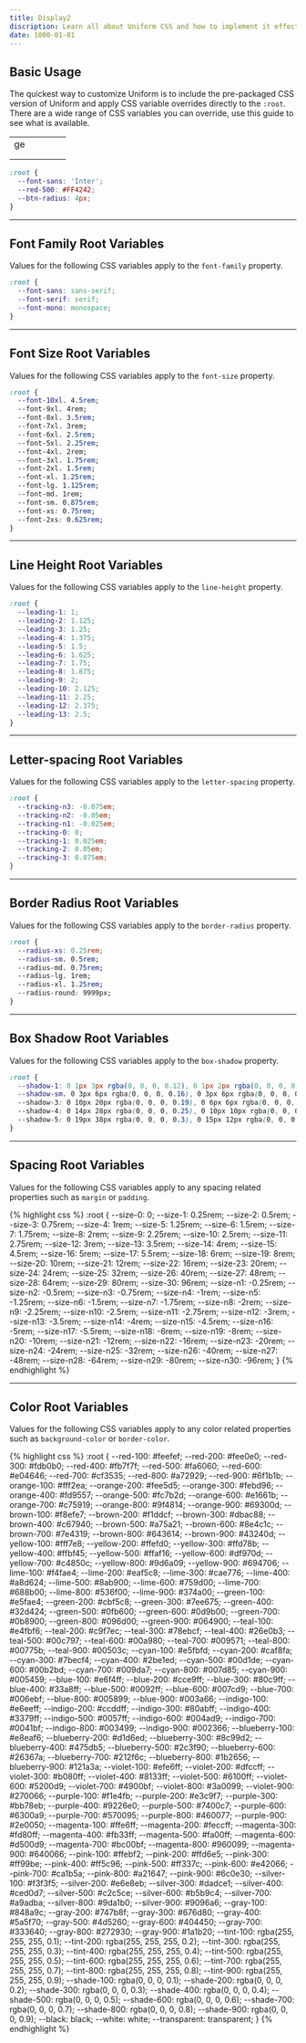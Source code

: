 ```yaml
---
title: Display2
discription: Learn all about Uniform CSS and how to implement it effectively
date: 1000-01-01
---
```


## Basic Usage

The quickest way to customize Uniform is to include the pre-packaged CSS version of Uniform and apply CSS variable overrides directly to the `:root`. There are a wide range of CSS variables you can override, use this guide to see what is available.

|   |   |   |   |   |
|---|---|---|---|---|
| ge|   |   |   |   |
|   |   |   |   |   |
|   |   |   |   |   |

```css
:root {
  --font-sans: 'Inter';
  --red-500: #FF4242;
  --btn-radius: 4px;
}
```

---


## Font Family Root Variables

Values for the following CSS variables apply to the `font-family` property. 

```css
:root {
  --font-sans: sans-serif;
  --font-serif: serif;
  --font-mono: monospace;
}
```

---


## Font Size Root Variables

Values for the following CSS variables apply to the `font-size` property. 

```css
:root {
  --font-10xl. 4.5rem;
  --font-9xl. 4rem;
  --font-8xl. 3.5rem;
  --font-7xl. 3rem;
  --font-6xl. 2.5rem;
  --font-5xl. 2.25rem;
  --font-4xl. 2rem;
  --font-3xl. 1.75rem;
  --font-2xl. 1.5rem;
  --font-xl. 1.25rem;
  --font-lg. 1.125rem;
  --font-md. 1rem;
  --font-sm. 0.875rem;
  --font-xs: 0.75rem;
  --font-2xs: 0.625rem;
}
```


---


## Line Height Root Variables

Values for the following CSS variables apply to the `line-height` property. 

```css
:root {
  --leading-1: 1;
  --leading-2: 1.125;
  --leading-3: 1.25;
  --leading-4: 1.375;
  --leading-5: 1.5;
  --leading-6: 1.625;
  --leading-7: 1.75;
  --leading-8: 1.875;
  --leading-9: 2;
  --leading-10: 2.125;
  --leading-11: 2.25;
  --leading-12: 2.375;
  --leading-13: 2.5;
}
```

---


## Letter-spacing Root Variables

Values for the following CSS variables apply to the `letter-spacing` property. 

```css
:root {
  --tracking-n3: -0.075em;
  --tracking-n2: -0.05em;
  --tracking-n1: -0.025em;
  --tracking-0: 0;
  --tracking-1: 0.025em;
  --tracking-2: 0.05em;
  --tracking-3: 0.075em;
}
```

---


## Border Radius Root Variables

Values for the following CSS variables apply to the `border-radius` property. 

```css
:root {
  --radius-xs: 0.25rem;
  --radius-sm. 0.5rem;
  --radius-md. 0.75rem;
  --radius-lg. 1rem;
  --radius-xl. 1.25rem;
  --radius-round: 9999px;
}
```

---


## Box Shadow Root Variables

Values for the following CSS variables apply to the `box-shadow` property. 

```css
:root {
  --shadow-1: 0 1px 3px rgba(0, 0, 0, 0.12), 0 1px 2px rgba(0, 0, 0, 0.24);
  --shadow-sm. 0 3px 6px rgba(0, 0, 0, 0.16), 0 3px 6px rgba(0, 0, 0, 0.23);
  --shadow-3: 0 10px 20px rgba(0, 0, 0, 0.19), 0 6px 6px rgba(0, 0, 0, 0.23);
  --shadow-4: 0 14px 28px rgba(0, 0, 0, 0.25), 0 10px 10px rgba(0, 0, 0, 0.22);
  --shadow-5: 0 19px 38px rgba(0, 0, 0, 0.3), 0 15px 12px rgba(0, 0, 0, 0.22);
}
```

---

## Spacing Root Variables

Values for the following CSS variables apply to any spacing related properties such as `margin` or `padding`. 

<div class="bg-black radius-sm h-24 overflow-auto">
{% highlight css %}
:root {
  --size-0: 0;
  --size-1: 0.25rem;
  --size-2: 0.5rem;
  --size-3: 0.75rem;
  --size-4: 1rem;
  --size-5: 1.25rem;
  --size-6: 1.5rem;
  --size-7: 1.75rem;
  --size-8: 2rem;
  --size-9: 2.25rem;
  --size-10: 2.5rem;
  --size-11: 2.75rem;
  --size-12: 3rem;
  --size-13: 3.5rem;
  --size-14: 4rem;
  --size-15: 4.5rem;
  --size-16: 5rem;
  --size-17: 5.5rem;
  --size-18: 6rem;
  --size-19: 8rem;
  --size-20: 10rem;
  --size-21: 12rem;
  --size-22: 16rem;
  --size-23: 20rem;
  --size-24: 24rem;
  --size-25: 32rem;
  --size-26: 40rem;
  --size-27: 48rem;
  --size-28: 64rem;
  --size-29: 80rem;
  --size-30: 96rem;
  --size-n1: -0.25rem;
  --size-n2: -0.5rem;
  --size-n3: -0.75rem;
  --size-n4: -1rem;
  --size-n5: -1.25rem;
  --size-n6: -1.5rem;
  --size-n7: -1.75rem;
  --size-n8: -2rem;
  --size-n9: -2.25rem;
  --size-n10: -2.5rem;
  --size-n11: -2.75rem;
  --size-n12: -3rem;
  --size-n13: -3.5rem;
  --size-n14: -4rem;
  --size-n15: -4.5rem;
  --size-n16: -5rem;
  --size-n17: -5.5rem;
  --size-n18: -6rem;
  --size-n19: -8rem;
  --size-n20: -10rem;
  --size-n21: -12rem;
  --size-n22: -16rem;
  --size-n23: -20rem;
  --size-n24: -24rem;
  --size-n25: -32rem;
  --size-n26: -40rem;
  --size-n27: -48rem;
  --size-n28: -64rem;
  --size-n29: -80rem;
  --size-n30: -96rem;
}
{% endhighlight %}
</div>

---

## Color Root Variables

Values for the following CSS variables apply to any color related properties such as `background-color` or `border-color`. 

<div class="bg-black radius-sm h-24 overflow-auto">
{% highlight css %}
:root {
  --red-100: #feefef;
  --red-200: #fee0e0;
  --red-300: #fdb0b0;
  --red-400: #fb7f7f;
  --red-500: #fa6060;
  --red-600: #e04646;
  --red-700: #cf3535;
  --red-800: #a72929;
  --red-900: #6f1b1b;
  --orange-100: #fff2ea;
  --orange-200: #fee5d5;
  --orange-300: #febd96;
  --orange-400: #fd9557;
  --orange-500: #fc7b2d;
  --orange-600: #e1661b;
  --orange-700: #c75919;
  --orange-800: #9f4814;
  --orange-900: #69300d;
  --brown-100: #f8efe7;
  --brown-200: #f1ddcf;
  --brown-300: #dbac88;
  --brown-400: #c67940;
  --brown-500: #a75a21;
  --brown-600: #8e4c1c;
  --brown-700: #7e4319;
  --brown-800: #643614;
  --brown-900: #43240d;
  --yellow-100: #fff7e8;
  --yellow-200: #ffefd0;
  --yellow-300: #ffd78b;
  --yellow-400: #ffbf45;
  --yellow-500: #ffaf16;
  --yellow-600: #df970d;
  --yellow-700: #c4850c;
  --yellow-800: #9d6a09;
  --yellow-900: #694706;
  --lime-100: #f4fae4;
  --lime-200: #eaf5c8;
  --lime-300: #cae776;
  --lime-400: #a8d624;
  --lime-500: #8ab900;
  --lime-600: #759d00;
  --lime-700: #688b00;
  --lime-800: #536f00;
  --lime-900: #374a00;
  --green-100: #e5fae4;
  --green-200: #cbf5c8;
  --green-300: #7ee675;
  --green-400: #32d424;
  --green-500: #0fb600;
  --green-600: #0d9b00;
  --green-700: #0b8900;
  --green-800: #096d00;
  --green-900: #064900;
  --teal-100: #e4fbf6;
  --teal-200: #c9f7ec;
  --teal-300: #78ebcf;
  --teal-400: #26e0b3;
  --teal-500: #00c797;
  --teal-600: #00a980;
  --teal-700: #009571;
  --teal-800: #00775b;
  --teal-900: #00503c;
  --cyan-100: #e5fbfd;
  --cyan-200: #caf8fa;
  --cyan-300: #7becf4;
  --cyan-400: #2be1ed;
  --cyan-500: #00d1de;
  --cyan-600: #00b2bd;
  --cyan-700: #009da7;
  --cyan-800: #007d85;
  --cyan-900: #005459;
  --blue-100: #e6f4ff;
  --blue-200: #cce9ff;
  --blue-300: #80c9ff;
  --blue-400: #33a8ff;
  --blue-500: #0092ff;
  --blue-600: #007cd9;
  --blue-700: #006ebf;
  --blue-800: #005899;
  --blue-900: #003a66;
  --indigo-100: #e6eeff;
  --indigo-200: #ccddff;
  --indigo-300: #80abff;
  --indigo-400: #3379ff;
  --indigo-500: #0057ff;
  --indigo-600: #004ad9;
  --indigo-700: #0041bf;
  --indigo-800: #003499;
  --indigo-900: #002366;
  --blueberry-100: #e8eaf6;
  --blueberry-200: #d1d6ed;
  --blueberry-300: #8c99d2;
  --blueberry-400: #475db5;
  --blueberry-500: #2c3f90;
  --blueberry-600: #26367a;
  --blueberry-700: #212f6c;
  --blueberry-800: #1b2656;
  --blueberry-900: #121a3a;
  --violet-100: #efe6ff;
  --violet-200: #dfccff;
  --violet-300: #b080ff;
  --violet-400: #8133ff;
  --violet-500: #6100ff;
  --violet-600: #5200d9;
  --violet-700: #4900bf;
  --violet-800: #3a0099;
  --violet-900: #270066;
  --purple-100: #f1e4fb;
  --purple-200: #e3c9f7;
  --purple-300: #bb78eb;
  --purple-400: #9226e0;
  --purple-500: #7400c7;
  --purple-600: #6300a9;
  --purple-700: #570095;
  --purple-800: #460077;
  --purple-900: #2e0050;
  --magenta-100: #ffe6ff;
  --magenta-200: #feccff;
  --magenta-300: #fd80ff;
  --magenta-400: #fb33ff;
  --magenta-500: #fa00ff;
  --magenta-600: #d500d9;
  --magenta-700: #bc00bf;
  --magenta-800: #960099;
  --magenta-900: #640066;
  --pink-100: #ffebf2;
  --pink-200: #ffd6e5;
  --pink-300: #ff99be;
  --pink-400: #ff5c96;
  --pink-500: #ff337c;
  --pink-600: #e42066;
  --pink-700: #ca1b5a;
  --pink-800: #a21647;
  --pink-900: #6c0e30;
  --silver-100: #f3f3f5;
  --silver-200: #e6e8eb;
  --silver-300: #dadce1;
  --silver-400: #ced0d7;
  --silver-500: #c2c5ce;
  --silver-600: #b5b9c4;
  --silver-700: #a9adba;
  --silver-800: #9da1b0;
  --silver-900: #9096a6;
  --gray-100: #848a9c;
  --gray-200: #747b8f;
  --gray-300: #676d80;
  --gray-400: #5a5f70;
  --gray-500: #4d5260;
  --gray-600: #404450;
  --gray-700: #333640;
  --gray-800: #272930;
  --gray-900: #1a1b20;
  --tint-100: rgba(255, 255, 255, 0.1);
  --tint-200: rgba(255, 255, 255, 0.2);
  --tint-300: rgba(255, 255, 255, 0.3);
  --tint-400: rgba(255, 255, 255, 0.4);
  --tint-500: rgba(255, 255, 255, 0.5);
  --tint-600: rgba(255, 255, 255, 0.6);
  --tint-700: rgba(255, 255, 255, 0.7);
  --tint-800: rgba(255, 255, 255, 0.8);
  --tint-900: rgba(255, 255, 255, 0.9);
  --shade-100: rgba(0, 0, 0, 0.1);
  --shade-200: rgba(0, 0, 0, 0.2);
  --shade-300: rgba(0, 0, 0, 0.3);
  --shade-400: rgba(0, 0, 0, 0.4);
  --shade-500: rgba(0, 0, 0, 0.5);
  --shade-600: rgba(0, 0, 0, 0.6);
  --shade-700: rgba(0, 0, 0, 0.7);
  --shade-800: rgba(0, 0, 0, 0.8);
  --shade-900: rgba(0, 0, 0, 0.9);
  --black: black;
  --white: white;
  --transparent: transparent;
}
{% endhighlight %}
</div>